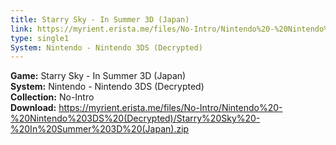 ```yaml
---
title: Starry Sky - In Summer 3D (Japan)
link: https://myrient.erista.me/files/No-Intro/Nintendo%20-%20Nintendo%203DS%20(Decrypted)/Starry%20Sky%20-%20In%20Summer%203D%20(Japan).zip
type: single1
System: Nintendo - Nintendo 3DS (Decrypted)
---
```

<b>Game:</b> Starry Sky - In Summer 3D (Japan)<br>
<b>System:</b> Nintendo - Nintendo 3DS (Decrypted)<br>
<b>Collection:</b> No-Intro<br>
<b>Download:</b> https://myrient.erista.me/files/No-Intro/Nintendo%20-%20Nintendo%203DS%20(Decrypted)/Starry%20Sky%20-%20In%20Summer%203D%20(Japan).zip